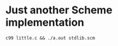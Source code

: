 Just another Scheme implementation
===============================================================================

    c99 little.c && ./a.out stdlib.scm
